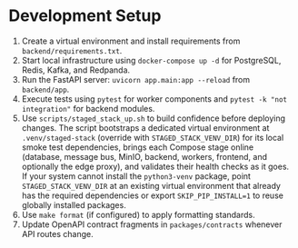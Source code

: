 # Development Setup

1. Create a virtual environment and install requirements from `backend/requirements.txt`.
2. Start local infrastructure using `docker-compose up -d` for PostgreSQL, Redis, Kafka, and Redpanda.
3. Run the FastAPI server: `uvicorn app.main:app --reload` from `backend/app`.
4. Execute tests using `pytest` for worker components and `pytest -k "not integration"` for backend modules.
5. Use `scripts/staged_stack_up.sh` to build confidence before deploying changes. The script bootstraps a dedicated virtual environment at `.venv/staged-stack` (override with `STAGED_STACK_VENV_DIR`) for its local smoke test dependencies, brings each Compose stage online (database, message bus, MinIO, backend, workers, frontend, and optionally the edge proxy), and validates their health checks as it goes. If your system cannot install the `python3-venv` package, point `STAGED_STACK_VENV_DIR` at an existing virtual environment that already has the required dependencies or export `SKIP_PIP_INSTALL=1` to reuse globally installed packages.
6. Use `make format` (if configured) to apply formatting standards.
7. Update OpenAPI contract fragments in `packages/contracts` whenever API routes change.
